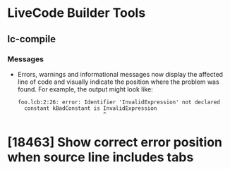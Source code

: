 # LiveCode Builder Tools
## lc-compile
### Messages

* Errors, warnings and informational messages now display the affected
  line of code and visually indicate the position where the problem
  was found.  For example, the output might look like:

      foo.lcb:2:26: error: Identifier 'InvalidExpression' not declared
        constant kBadConstant is InvalidExpression
                                 ^

# [18463] Show correct error position when source line includes tabs
